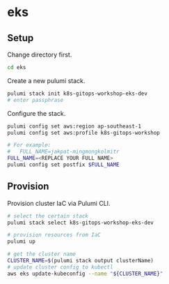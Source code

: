# eks

## Setup

Change directory first.

```bash
cd eks
```

Create a new pulumi stack.

```bash
pulumi stack init k8s-gitops-workshop-eks-dev
# enter passphrase
```

Configure the stack.

```bash
pulumi config set aws:region ap-southeast-1
pulumi config set aws:profile k8s-gitops-workshop

# For example:
#   FULL_NAME=jakpat-mingmongkolmitr
FULL_NAME=<REPLACE YOUR FULL NAME>
pulumi config set postfix $FULL_NAME
```

## Provision

Provision cluster IaC via Pulumi CLI.

```bash
# select the certain stack
pulumi stack select k8s-gitops-workshop-eks-dev

# provision resources from IaC
pulumi up

# get the cluster name
CLUSTER_NAME=$(pulumi stack output clusterName)
# update cluster config to kubectl
aws eks update-kubeconfig --name "${CLUSTER_NAME}"
```
